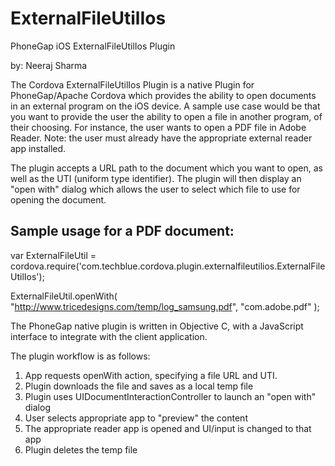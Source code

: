 ExternalFileUtilIos
===================

PhoneGap iOS ExternalFileUtilIos Plugin

by: Neeraj Sharma

The Cordova ExternalFileUtilIos Plugin is a native Plugin for PhoneGap/Apache Cordova which provides the ability to open documents in an external program on the iOS device. A sample use case would be that you want to provide the user the ability to open a file in another program, of their choosing. For instance, the user wants to open a PDF file in Adobe Reader.  Note: the user must already have the appropriate external reader app installed.

The plugin accepts a URL path to the document which you want to open, as well as the UTI (uniform type identifier).  The plugin will then display an "open with" dialog which allows the user to select which file to use for opening the document.

Sample usage for a PDF document:
--------------------------------

var ExternalFileUtil = cordova.require('com.techblue.cordova.plugin.externalfileutilios.ExternalFileUtilIos'); 

ExternalFileUtil.openWith( "http://www.tricedesigns.com/temp/log_samsung.pdf", "com.adobe.pdf" );

The PhoneGap native plugin is written in Objective C, with a JavaScript interface to integrate with the client application. 

The plugin workflow is as follows:

1) App requests openWith action, specifying a file URL and UTI. 
2) Plugin downloads the file and saves as a local temp file 
3) Plugin uses UIDocumentInteractionController to launch an "open with" dialog 
4) User selects appropriate app to "preview" the content 
5) The appropriate reader app is opened and UI/input is changed to that app 
6) Plugin deletes the temp file 
